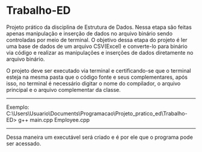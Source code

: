 # Trabalho-ED
Projeto prático da disciplina de Estrutura de Dados.
Nessa etapa são feitas apenas manipulação e inserção de dados no arquivo binário
sendo controladas por meio de terminal.
O objetivo dessa etapa do projeto é ler uma base de dados de um arquivo CSV(Excel) e 
converte-lo para binário via código e realizar as manipulações e inserções de dados 
diretamente no arquivo binário.

O projeto deve ser executado via terminal e certificando-se que o terminal esteja na mesma 
pasta que o código fonte e seus complementares, após isso, no terminal é necessário 
digitar o nome do compilador, o arquivo principal e o arquivo complementar da classe.

-------------------------------------------------------------------------------------------------
Exemplo:
C:\Users\Usuario\Documents\Programacao\Projeto_pratico_ed\Trabalho-ED> g++ main.cpp Employee.cpp

-------------------------------------------------------------------------------------------------

Dessa maneira um executável será criado e é por ele que o programa pode ser acessado.

